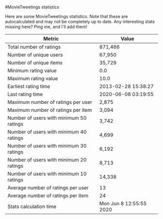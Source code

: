 #MovieTweetings statistics

Here are some MovieTweetings statistics. Note that these are autocalculated and may not be completely up to date. Any interesting stats missing here? Ping me, and I'll add them!

Metric | Value
--- | ---
Total number of ratings                 | 871,486
Number of unique users                  | 67,950
Number of unique items                  | 35,729
Minimum rating value                    | 0.0
Maximum rating value                    | 10.0
Earliest rating time                    | 2013-02-28 15:38:27
Last rating time                        | 2020-06-08 03:19:55
Maximum number of ratings per user      | 2,875
Maximum number of ratings per item      | 3,094
Number of users with minimum 50 ratings | 3,742
Number of users with minimum 40 ratings | 4,699
Number of users with minimum 30 ratings | 6,192
Number of users with minimum 20 ratings | 8,713
Number of users with minimum 10 ratings | 14,338
Average number of ratings per user      | 13
Average number of ratings per item      | 24
Stats calculation time                  | Mon Jun  8 12:55:55 2020

